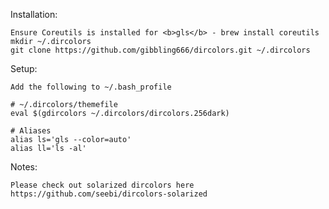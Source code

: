 Installation:

	Ensure Coreutils is installed for <b>gls</b> - brew install coreutils
	mkdir ~/.dircolors
	git clone https://github.com/gibbling666/dircolors.git ~/.dircolors

Setup:


	Add the following to ~/.bash_profile
	
	# ~/.dircolors/themefile
	eval $(gdircolors ~/.dircolors/dircolors.256dark)

	# Aliases
	alias ls='gls --color=auto'
	alias ll='ls -al'

Notes:

	Please check out solarized dircolors here https://github.com/seebi/dircolors-solarized
